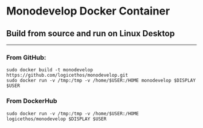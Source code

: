 # Monodevelop Docker Container

## Build from source and run on Linux Desktop

----

### From GitHub:
````
sudo docker build -t monodevelop https://github.com/logicethos/monodevelop.git
sudo docker run -v /tmp:/tmp -v /home/$USER:/HOME monodevelop $DISPLAY $USER
````

### From DockerHub

````
sudo docker run -v /tmp:/tmp -v /home/$USER:/HOME logicethos/monodevelop $DISPLAY $USER
````
